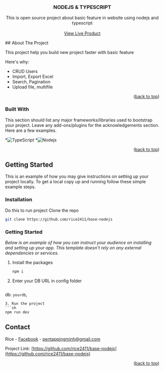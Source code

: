 
<!-- PROJECT LOGO -->
<br />
<div align="center">
  <h3 align="center">NODEJS & TYPESCRIPT</h3>

  <p align="center">
    This is open source project about basic feature in website using nodejs and typescript
    <br />
    <br />
    <a href="https://github.com/othneildrew/Best-README-Template">View Live Product</a>
  </p>
</div>
<!-- ABOUT THE PROJECT -->
## About The Project

This project help you build new project faster with basic feature

Here's why:
* CRUD Users
* Import, Export Excel
* Search, Pagination
* Upload file, multifile

<p align="right">(<a href="#readme-top">back to top</a>)</p>

### Built With

This section should list any major frameworks/libraries used to bootstrap your project. Leave any add-ons/plugins for the acknowledgements section. Here are a few examples.


*<img alt="TypeScript" src="https://img.shields.io/badge/-TypeScript-007ACC?style=flat-square&logo=typescript&logoColor=white" />
*<img alt="Nodejs" src="https://img.shields.io/badge/-Nodejs-43853d?style=flat-square&logo=Node.js&logoColor=white" />

<p align="right">(<a href="#readme-top">back to top</a>)</p>



<!-- GETTING STARTED -->
## Getting Started

This is an example of how you may give instructions on setting up your project locally.
To get a local copy up and running follow these simple example steps.

### Installation

Do this to run project
Clone the repo
 ```sh
 git clone https://github.com/rice2411/base-nodejs
 ```
### Getting Started

_Below is an example of how you can instruct your audience on installing and setting up your app. This template doesn't rely on any external dependencies or services._


1. Install the packages
   ```sh
   npm i
   ```
2. Enter your DB URL in config folder
    ```js
  db: `yourdb`,
   ```
3. Run the project
   ```sh
   npm run dev
   ```





<!-- CONTACT -->
## Contact
Rice - [Facebook](fb.com/ricee24) - pentappingminh@gmail.com

Project Link: [https://github.com/rice2411/base-nodejs](https://github.com/rice2411/base-nodejs)

<p align="right">(<a href="#readme-top">back to top</a>)</p>





<!-- MARKDOWN LINKS & IMAGES -->
<!-- https://www.markdownguide.org/basic-syntax/#reference-style-links -->
[React.js]: https://img.shields.io/badge/React-20232A?style=for-the-badge&logo=react&logoColor=61DAFB
[React-url]: https://reactjs.org/
[TailwindCSS]: https://img.shields.io/badge/Tailwind-38BDF8?style=for-the-badge&logo=tailwind&logoColor=38BDF8
[TailwindCSS-url]: [https://reactjs.org/](https://tailwindui.com/)

